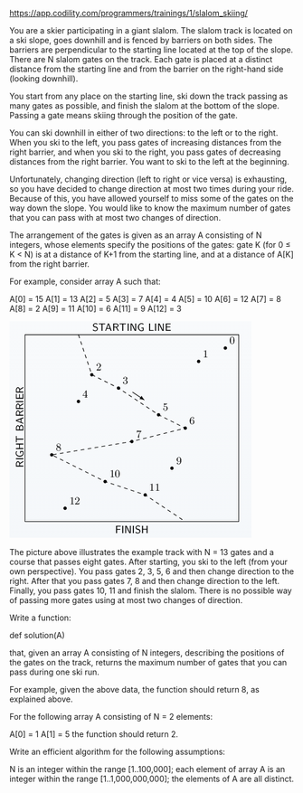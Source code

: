https://app.codility.com/programmers/trainings/1/slalom_skiing/

You are a skier participating in a giant slalom. The slalom track is located on a ski slope, goes downhill and is fenced by barriers on both sides. The barriers are perpendicular to the starting line located at the top of the slope. There are N slalom gates on the track. Each gate is placed at a distinct distance from the starting line and from the barrier on the right-hand side (looking downhill).

You start from any place on the starting line, ski down the track passing as many gates as possible, and finish the slalom at the bottom of the slope. Passing a gate means skiing through the position of the gate.

You can ski downhill in either of two directions: to the left or to the right. When you ski to the left, you pass gates of increasing distances from the right barrier, and when you ski to the right, you pass gates of decreasing distances from the right barrier. You want to ski to the left at the beginning.

Unfortunately, changing direction (left to right or vice versa) is exhausting, so you have decided to change direction at most two times during your ride. Because of this, you have allowed yourself to miss some of the gates on the way down the slope. You would like to know the maximum number of gates that you can pass with at most two changes of direction.

The arrangement of the gates is given as an array A consisting of N integers, whose elements specify the positions of the gates: gate K (for 0 ≤ K < N) is at a distance of K+1 from the starting line, and at a distance of A[K] from the right barrier.

For example, consider array A such that:

  A[0] = 15
  A[1] = 13
  A[2] = 5
  A[3] = 7
  A[4] = 4
  A[5] = 10
  A[6] = 12
  A[7] = 8
  A[8] = 2
  A[9] = 11
  A[10] = 6
  A[11] = 9
  A[12] = 3

![alt text](image.png "Slalom")

The picture above illustrates the example track with N = 13 gates and a course that passes eight gates. After starting, you ski to the left (from your own perspective). You pass gates 2, 3, 5, 6 and then change direction to the right. After that you pass gates 7, 8 and then change direction to the left. Finally, you pass gates 10, 11 and finish the slalom. There is no possible way of passing more gates using at most two changes of direction.

Write a function:

def solution(A)

that, given an array A consisting of N integers, describing the positions of the gates on the track, returns the maximum number of gates that you can pass during one ski run.

For example, given the above data, the function should return 8, as explained above.

For the following array A consisting of N = 2 elements:

  A[0] = 1
  A[1] = 5
the function should return 2.

Write an efficient algorithm for the following assumptions:

N is an integer within the range [1..100,000];
each element of array A is an integer within the range [1..1,000,000,000];
the elements of A are all distinct.